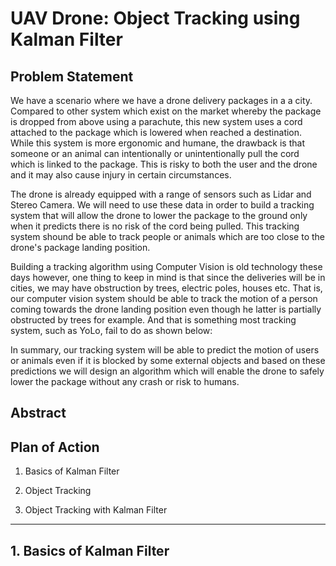 # UAV Drone: Object Tracking using Kalman Filter

## Problem Statement
We have a scenario where we have a drone delivery packages in a a city. Compared to other system which exist on the market whereby the package is dropped from above using a parachute, this new system uses a cord attached to the package which is lowered when reached a destination. While this system is more ergonomic and humane, the drawback is that someone or an animal can intentionally or unintentionally pull the cord which is linked to the package. This is risky to both the user and the drone and it may also cause injury in certain circumstances. 

The drone is already equipped with a range of sensors such as Lidar and Stereo Camera. We will need to use these data in order to build a tracking system that will allow the drone to lower the package to the ground only when it predicts there is no risk of the cord being pulled. This tracking system shound be able to track people or animals which are too close to the drone's package landing position. 

Building a tracking algorithm using Computer Vision is old technology these days however, one thing to keep in mind is that since the deliveries will be in cities, we may have obstruction by trees, electric poles, houses etc. That is, our computer vision system should be able to track the motion of a person coming towards the drone landing position even though he latter is partially obstructed by trees for example. And that is something most tracking system, such as YoLo, fail to do as shown below:

In summary, our tracking system will be able to predict the motion of users or animals even if it is blocked by some external objects and based on these predictions we will design an algorithm which will enable the drone to safely lower the package without any crash or risk to humans. 


## Abstract


## Plan of Action

1. Basics of Kalman Filter

2. Object Tracking

3. Object Tracking with Kalman Filter

----------


## 1. Basics of Kalman Filter
